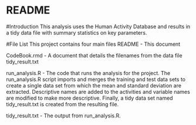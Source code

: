 # README

#Introduction
This analysis uses the Human Activity Database and results in a tidy data file with summary statistics on key parameters.

#File List
This project contains four main files
  README - This document
  
  CodeBook.rmd - A document that details the filenames from the data file tidy_result.txt
  
  run_analysis.R - The code that runs the analysis for the project.  The run_analysis.R script imports and merges the training and test     data sets to create a single data set from which the mean and standard deviation are extracted.  Descriptive names are added to the       activities and variable names are modified to make more descriptive. Finally, a tidy data set named tidy_result.txt is created from the   resulting file.
  
  tidy_result.txt - The output from run_analysis.R.

